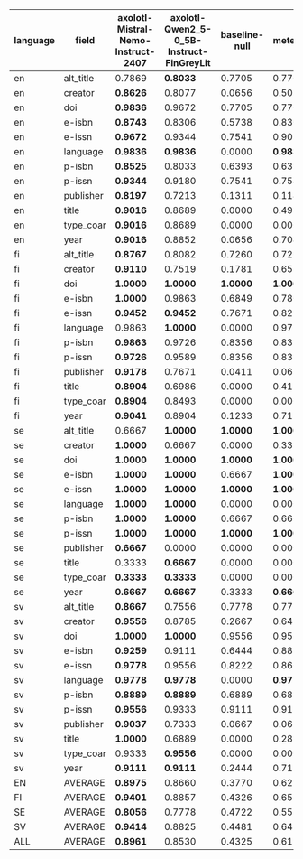 | language   | field     | axolotl-Mistral-Nemo-Instruct-2407   | axolotl-Qwen2_5-0_5B-Instruct-FinGreyLit   | baseline-null   | meteor     |
|------------|-----------|--------------------------------------|--------------------------------------------|-----------------|------------|
| en         | alt_title | 0.7869                               | **0.8033**                                 | 0.7705          | 0.7705     |
| en         | creator   | **0.8626**                           | 0.8077                                     | 0.0656          | 0.5032     |
| en         | doi       | **0.9836**                           | 0.9672                                     | 0.7705          | 0.7705     |
| en         | e-isbn    | **0.8743**                           | 0.8306                                     | 0.5738          | 0.8306     |
| en         | e-issn    | **0.9672**                           | 0.9344                                     | 0.7541          | 0.9016     |
| en         | language  | **0.9836**                           | **0.9836**                                 | 0.0000          | **0.9836** |
| en         | p-isbn    | **0.8525**                           | 0.8033                                     | 0.6393          | 0.6393     |
| en         | p-issn    | **0.9344**                           | 0.9180                                     | 0.7541          | 0.7541     |
| en         | publisher | **0.8197**                           | 0.7213                                     | 0.1311          | 0.1148     |
| en         | title     | **0.9016**                           | 0.8689                                     | 0.0000          | 0.4918     |
| en         | type_coar | **0.9016**                           | 0.8689                                     | 0.0000          | 0.0000     |
| en         | year      | **0.9016**                           | 0.8852                                     | 0.0656          | 0.7049     |
| fi         | alt_title | **0.8767**                           | 0.8082                                     | 0.7260          | 0.7260     |
| fi         | creator   | **0.9110**                           | 0.7519                                     | 0.1781          | 0.6539     |
| fi         | doi       | **1.0000**                           | **1.0000**                                 | **1.0000**      | **1.0000** |
| fi         | e-isbn    | **1.0000**                           | 0.9863                                     | 0.6849          | 0.7808     |
| fi         | e-issn    | **0.9452**                           | **0.9452**                                 | 0.7671          | 0.8219     |
| fi         | language  | 0.9863                               | **1.0000**                                 | 0.0000          | 0.9726     |
| fi         | p-isbn    | **0.9863**                           | 0.9726                                     | 0.8356          | 0.8356     |
| fi         | p-issn    | **0.9726**                           | 0.9589                                     | 0.8356          | 0.8356     |
| fi         | publisher | **0.9178**                           | 0.7671                                     | 0.0411          | 0.0685     |
| fi         | title     | **0.8904**                           | 0.6986                                     | 0.0000          | 0.4110     |
| fi         | type_coar | **0.8904**                           | 0.8493                                     | 0.0000          | 0.0000     |
| fi         | year      | **0.9041**                           | 0.8904                                     | 0.1233          | 0.7123     |
| se         | alt_title | 0.6667                               | **1.0000**                                 | **1.0000**      | **1.0000** |
| se         | creator   | **1.0000**                           | 0.6667                                     | 0.0000          | 0.3333     |
| se         | doi       | **1.0000**                           | **1.0000**                                 | **1.0000**      | **1.0000** |
| se         | e-isbn    | **1.0000**                           | **1.0000**                                 | 0.6667          | **1.0000** |
| se         | e-issn    | **1.0000**                           | **1.0000**                                 | **1.0000**      | **1.0000** |
| se         | language  | **1.0000**                           | **1.0000**                                 | 0.0000          | 0.0000     |
| se         | p-isbn    | **1.0000**                           | **1.0000**                                 | 0.6667          | 0.6667     |
| se         | p-issn    | **1.0000**                           | **1.0000**                                 | **1.0000**      | **1.0000** |
| se         | publisher | **0.6667**                           | 0.0000                                     | 0.0000          | 0.0000     |
| se         | title     | 0.3333                               | **0.6667**                                 | 0.0000          | 0.0000     |
| se         | type_coar | **0.3333**                           | **0.3333**                                 | 0.0000          | 0.0000     |
| se         | year      | **0.6667**                           | **0.6667**                                 | 0.3333          | **0.6667** |
| sv         | alt_title | **0.8667**                           | 0.7556                                     | 0.7778          | 0.7778     |
| sv         | creator   | **0.9556**                           | 0.8785                                     | 0.2667          | 0.6454     |
| sv         | doi       | **1.0000**                           | **1.0000**                                 | 0.9556          | 0.9556     |
| sv         | e-isbn    | **0.9259**                           | 0.9111                                     | 0.6444          | 0.8889     |
| sv         | e-issn    | **0.9778**                           | 0.9556                                     | 0.8222          | 0.8667     |
| sv         | language  | **0.9778**                           | **0.9778**                                 | 0.0000          | **0.9778** |
| sv         | p-isbn    | **0.8889**                           | **0.8889**                                 | 0.6889          | 0.6889     |
| sv         | p-issn    | **0.9556**                           | 0.9333                                     | 0.9111          | 0.9111     |
| sv         | publisher | **0.9037**                           | 0.7333                                     | 0.0667          | 0.0667     |
| sv         | title     | **1.0000**                           | 0.6889                                     | 0.0000          | 0.2889     |
| sv         | type_coar | 0.9333                               | **0.9556**                                 | 0.0000          | 0.0000     |
| sv         | year      | **0.9111**                           | **0.9111**                                 | 0.2444          | 0.7111     |
| EN         | AVERAGE   | **0.8975**                           | 0.8660                                     | 0.3770          | 0.6221     |
| FI         | AVERAGE   | **0.9401**                           | 0.8857                                     | 0.4326          | 0.6515     |
| SE         | AVERAGE   | **0.8056**                           | 0.7778                                     | 0.4722          | 0.5556     |
| SV         | AVERAGE   | **0.9414**                           | 0.8825                                     | 0.4481          | 0.6482     |
| ALL        | AVERAGE   | **0.8961**                           | 0.8530                                     | 0.4325          | 0.6193     |
